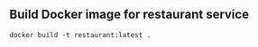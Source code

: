## Build Docker image for restaurant service

```commandline
docker build -t restaurant:latest .
```